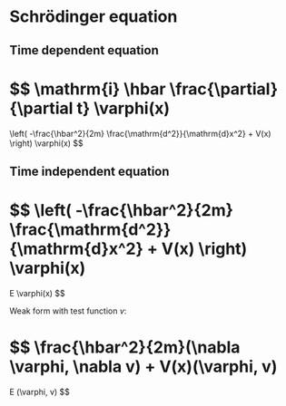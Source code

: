 # Schrödinger equation

## Time dependent equation

$$
\mathrm{i} \hbar
\frac{\partial}{\partial t}
\varphi(x)
=
\left(
    -\frac{\hbar^2}{2m} \frac{\mathrm{d^2}}{\mathrm{d}x^2} + V(x)
\right)
\varphi(x)
$$

## Time independent equation

$$
\left(
    -\frac{\hbar^2}{2m} \frac{\mathrm{d^2}}{\mathrm{d}x^2} + V(x)
\right)
\varphi(x)
=
E
\varphi(x)
$$

Weak form with test function $v$:

$$
\frac{\hbar^2}{2m}(\nabla \varphi, \nabla v)
+
V(x)(\varphi, v)
=
E (\varphi, v)
$$
